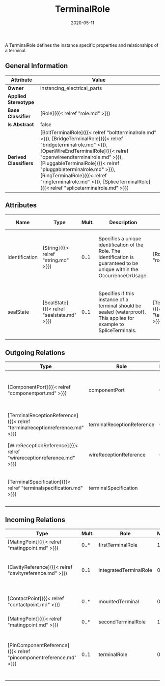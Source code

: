 ﻿---
title: TerminalRole
toc: false
type: specs
date: "2020-05-11"
draft: false
specification: VEC
version: 1.2.0
documentType: "Recommendation"
elementType: Class
classes:
  - TerminalRole
menu_name: vec-1.2.0
---
<p>A TerminalRole defines the instance specific properties and relationships of a terminal.</p>

## General Information

| Attribute               | Value |
|-------------------------|-------|
| **Owner**               | instancing_electrical_parts |
| **Applied Stereotype**  |   |
| **Base Classifier**     | [Role]({{< relref "role.md" >}})<br/>  |
| **Is Abstract**         | false |
| **Derived Classifiers** | [BoltTerminalRole]({{< relref "boltterminalrole.md" >}}), [BridgeTerminalRole]({{< relref "bridgeterminalrole.md" >}}), [OpenWireEndTerminalRole]({{< relref "openwireendterminalrole.md" >}}), [PluggableTerminalRole]({{< relref "pluggableterminalrole.md" >}}), [RingTerminalRole]({{< relref "ringterminalrole.md" >}}), [SpliceTerminalRole]({{< relref "spliceterminalrole.md" >}}) |

## Attributes
|  Name  |  Type  |  Mult.  |  Description  |  Owning Classifier  |
|--------|--------|---------|---------------|--------------|
|identification | [String]({{< relref "string.md" >}}) | 0..1 | <p> Specifies a unique identification of the Role. The identification is guaranteed to be unique within the OccurrenceOrUsage.      </p> | [Role]({{< relref "role.md" >}}) |
|sealState | [SealState]({{< relref "sealstate.md" >}}) | 0..1 | <p>Specifies if this instance of a terminal should be sealed (waterproof). This applies for example to SpliceTerminals.  </p> | [TerminalRole]({{< relref "terminalrole.md" >}}) |

## Outgoing Relations
|    Type  |   Role   |   Mult.   |   Mult.   |   Description   |
|----------|----------|-----------|-----------|-----------------|
| [ComponentPort]({{< relref "componentport.md" >}}) | componentPort | 0..1 | 0..* | References the ComponentPort that is realized by the referenced Terminal (OccurrenceOrUsage with TerminalRole). KBLFRM-341 |
| [TerminalReceptionReference]({{< relref "terminalreceptionreference.md" >}}) | terminalReceptionReference | 0..* | 1 | <p> Specifies the <i>TerminalReceptionReferences </i>of this <i>TerminalRole.</i>      </p> |
| [WireReceptionReference]({{< relref "wirereceptionreference.md" >}}) | wireReceptionReference | 0..* | 1 | <p> Specifies the <i>WireReceptionReferences </i>of this <i>TerminalRole.</i>      </p> |
| [TerminalSpecification]({{< relref "terminalspecification.md" >}}) | terminalSpecification | 1 | 0..* | <p> &#160;References the <i>TerminalSpecification</i> that is instanced by this <i>TerminalRole.</i>      </p> |
##  Incoming Relations
|    Type  |   Mult.  |   Role    |   Mult.   |   Description  |
|----------|----------|-----------|-----------|----------------|
| [MatingPoint]({{< relref "matingpoint.md" >}}) | 0..* | firstTerminalRole | 1 | References the first terminal that is mated. |
| [CavityReference]({{< relref "cavityreference.md" >}}) | 0..1 | integratedTerminalRole | 0..1 | <p> Contains the terminal role if the cavity has an integrated terminal (e.g. an IDC).      </p> |
| [ContactPoint]({{< relref "contactpoint.md" >}}) | 0..* | mountedTerminal | 0..1 | References the terminal that is used for contacting defined by the ContactPoint. |
| [MatingPoint]({{< relref "matingpoint.md" >}}) | 0..* | secondTerminalRole | 1 | References the second terminal that is mated. |
| [PinComponentReference]({{< relref "pincomponentreference.md" >}}) | 0..1 | terminalRole | 0..1 | References the TerminalRole of PinComponentReference. This is required to specify a Mating for EEComponents with other EEComponents or a Harness.  (KBLFRM-401) |
